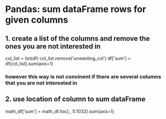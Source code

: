 # Pandas: sum dataFrame rows for given columns

## 1. create a list of the columns and remove the ones you are not interested in
 col_list = list(df)
 col_list.remove('unwanting_col')
 df['sum'] = df[col_list].sum(axis=1)

### however this way is not convinent if there are several columns that you are not interested in

## 2. use location of column to sum dataFrame
 math_df['sum'] = math_df.iloc[:, 5:1032].sum(axis=1)

